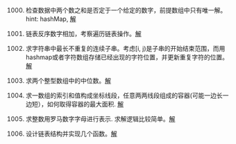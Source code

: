 

1000. 检查数据中两个数之和是否定于一个给定的数字，前提数组中只有唯一解。hint: hashMap, [解](./1000_two_sum/two_sum.go)
1001. 链表反序数字相加，考察遍历链表操作。[解](./1001_addTwoNum/main.go)
1002. 求字符串中最长不重复的连续子串。考虑[i, j)是子串的开始结束范围，而用hashmap或者字符数组存储已经出现的字符位置，并更新重复字符的位置。[解](./1002_longestSubString/main.go)
1003. 求两个整型数组中的中位数。[解](./1003_medianOfTwoArray/main.go)

1011. 求一数组的索引和值构成坐标线段，任意两两线段组成的容器(可能一边长一边短），如何取得容器的最大面积. [解](./1011_container_most_water/main.go)
1012. 求整数用罗马数字字母进行表示. 求解逻辑比较简单。[解](./1012_integer2roman)
1707. 设计链表结构并实现几个函数。[解](./1707_design_linked_list/single/singlyLinkedListBasic.go)
